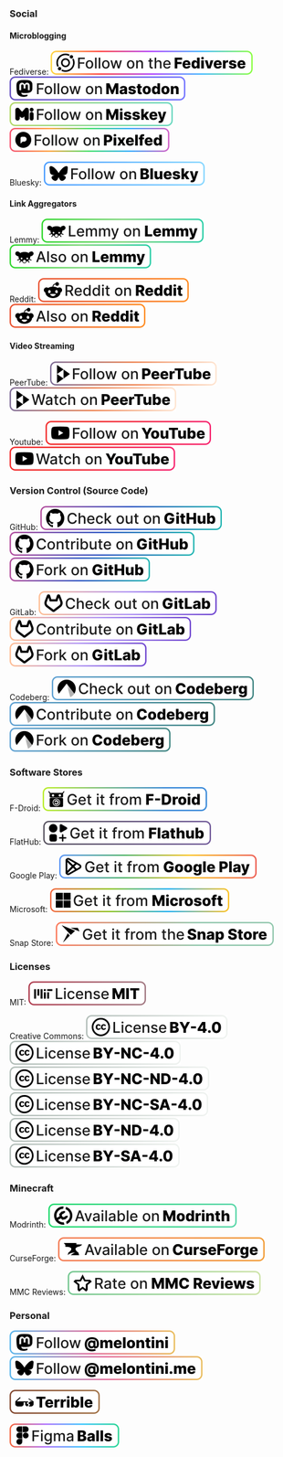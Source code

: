 ### Social

#### Microblogging

Fediverse: 
![Follow on the Fediverse](/social/fediverse/follow.svg)
![Follow on Mastodon](/social/mastodon/follow.svg)
![Follow on Misskey](/social/misskey/follow.svg)
![Follow on Pixelfed](/social/pixelfed/follow.svg)

Bluesky:
![Follow on Bluesky](/social/bluesky/follow.svg)

#### Link Aggregators

Lemmy:
![Lemmy on Lemmy](/social/lemmy/lemmy.svg)
![Also on Lemmy](/social/lemmy/also.svg)

Reddit:
![Reddit on Reddit](/social/reddit/reddit.svg)
![Also on Reddit](/social/reddit/also.svg)

#### Video Streaming

PeerTube:
![Follow on PeerTube](/social/peertube/follow.svg)
![Watch on PeerTube](/social/peertube/watch.svg)

Youtube:
![Follow on YouTube](/social/youtube/follow.svg)
![Watch on YouTube](/social/youtube/watch.svg)

### Version Control (Source Code)

GitHub:
![Check out on GitHub](/vcs/github/check-out.svg)
![Contribute on GitHub](/vcs/github/contribute.svg)
![Fork on GitHub](/vcs/github/fork.svg)

GitLab:
![Check out on GitLab](/vcs/gitlab/check-out.svg)
![Contribute on GitLab](/vcs/gitlab/contribute.svg)
![Fork on GitLab](/vcs/gitlab/fork.svg)

Codeberg:
![Check out on Codeberg](/vcs/codeberg/check-out.svg)
![Contribute on Codeberg](/vcs/codeberg/contribute.svg)
![Fork on Codeberg](/vcs/codeberg/fork.svg)

### Software Stores

F-Droid:
![Get it from F-Droid](/software-stores/f-droid/get-from.svg)

FlatHub:
![Get it from FlatHub](/software-stores/flathub/get-from.svg)

Google Play:
![Get it from F-Droid](/software-stores/google-play/get-from.svg)

Microsoft:
![Get it from F-Droid](/software-stores/microsoft/get-from.svg)

Snap Store:
![Get it from the Snap Store](/software-stores/snap-store/get-from.svg)

### Licenses

MIT: 
![License MIT](/licenses/mit/mit.svg)

Creative Commons: 
![License CC BY-4.0](/licenses/cc/cc-by-4.0.svg)
![License CC BY-NC-4.0](/licenses/cc/cc-by-nc-4.0.svg)
![License CC BY-NC-ND-4.0](/licenses/cc/cc-by-nc-nd-4.0.svg)
![License CC BY-NC-SA-4.0](/licenses/cc/cc-by-nc-sa-4.0.svg)
![License CC BY-ND-4.0](/licenses/cc/cc-by-nd-4.0.svg)
![License CC BY-SA-4.0](/licenses/cc/cc-by-sa-4.0.svg)

### Minecraft

Modrinth: 
![Available on Modrinth](/minecraft/modrinth/available.svg)

CurseForge: 
![Available on CurseForge](/minecraft/curseforge/available.svg)

MMC Reviews: 
![Rate on MMC Reviews](/minecraft/mmc-reviews/rate.svg)

### Personal

![Follow @melontini](/personal/mastodon-follow.svg)
![Follow @melontini.me](/personal/bluesky-follow.svg)

![Terrible](/personal/terrible.svg)

![Figma Balls](/personal/figma-balls.svg)